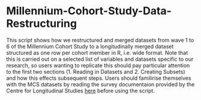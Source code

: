 # Millennium-Cohort-Study-Data-Restructuring 

This script shows how we restructured and merged datasets from wave 1 to 6 of the Millennium Cohort Study to a longitudinally merged dataset structured as one row per cohort member in R, i.e. wide format. Note that this is carried out on a selected list of variables and datasets specific to our research, so users wanting to replicate this should pay particular attention to the first two sections (1. Reading in Datasets and 2. Creating Subsets) and how this effects subsequent steps. Users should familirise themselves with the MCS datasets by reading the survey documentaion provided by the Centre for Longitudinal Studies [here](https://cls.ucl.ac.uk/cls-studies/millennium-cohort-study) before using the script. 




